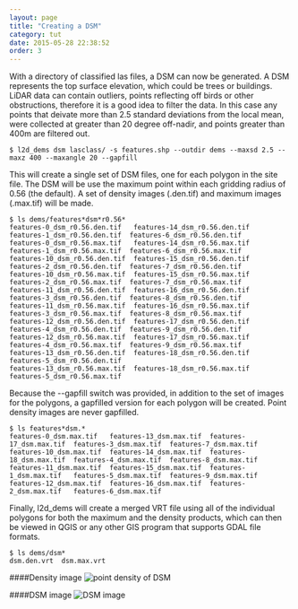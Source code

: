 ```yaml
---
layout: page
title: "Creating a DSM"
category: tut
date: 2015-05-28 22:38:52
order: 3
---
```


With a directory of classified las files, a DSM can now be generated.  A DSM represents the top surface elevation, which could be trees or buildings. LiDAR data can contain outliers, points reflecting off birds or other obstructions, therefore it is a good idea to filter the data.  In this case any points that deivate more than 2.5 standard deviations from the local mean, were collected at greater than 20 degree off-nadir, and points greater than 400m are filtered out.

	$ l2d_dems dsm lasclass/ -s features.shp --outdir dems --maxsd 2.5 --maxz 400 --maxangle 20 --gapfill

This will create a single set of DSM files, one for each polygon in the site file. The DSM will be use the maximum point within each gridding radius of 0.56 (the default). A set of density images (.den.tif) and maximum images (.max.tif) will be made.

~~~
$ ls dems/features*dsm*r0.56*
features-0_dsm_r0.56.den.tif   features-14_dsm_r0.56.den.tif  features-1_dsm_r0.56.den.tif  features-6_dsm_r0.56.den.tif
features-0_dsm_r0.56.max.tif   features-14_dsm_r0.56.max.tif  features-1_dsm_r0.56.max.tif  features-6_dsm_r0.56.max.tif
features-10_dsm_r0.56.den.tif  features-15_dsm_r0.56.den.tif  features-2_dsm_r0.56.den.tif  features-7_dsm_r0.56.den.tif
features-10_dsm_r0.56.max.tif  features-15_dsm_r0.56.max.tif  features-2_dsm_r0.56.max.tif  features-7_dsm_r0.56.max.tif
features-11_dsm_r0.56.den.tif  features-16_dsm_r0.56.den.tif  features-3_dsm_r0.56.den.tif  features-8_dsm_r0.56.den.tif
features-11_dsm_r0.56.max.tif  features-16_dsm_r0.56.max.tif  features-3_dsm_r0.56.max.tif  features-8_dsm_r0.56.max.tif
features-12_dsm_r0.56.den.tif  features-17_dsm_r0.56.den.tif  features-4_dsm_r0.56.den.tif  features-9_dsm_r0.56.den.tif
features-12_dsm_r0.56.max.tif  features-17_dsm_r0.56.max.tif  features-4_dsm_r0.56.max.tif  features-9_dsm_r0.56.max.tif
features-13_dsm_r0.56.den.tif  features-18_dsm_r0.56.den.tif  features-5_dsm_r0.56.den.tif
features-13_dsm_r0.56.max.tif  features-18_dsm_r0.56.max.tif  features-5_dsm_r0.56.max.tif
~~~

Because the --gapfill switch was provided, in addition to the set of images for the polygons, a gapfilled version for each polygon will be created. Point density images are never gapfilled.

~~~
$ ls features*dsm.*
features-0_dsm.max.tif   features-13_dsm.max.tif  features-17_dsm.max.tif  features-3_dsm.max.tif  features-7_dsm.max.tif
features-10_dsm.max.tif  features-14_dsm.max.tif  features-18_dsm.max.tif  features-4_dsm.max.tif  features-8_dsm.max.tif
features-11_dsm.max.tif  features-15_dsm.max.tif  features-1_dsm.max.tif   features-5_dsm.max.tif  features-9_dsm.max.tif
features-12_dsm.max.tif  features-16_dsm.max.tif  features-2_dsm.max.tif   features-6_dsm.max.tif
~~~

Finally, l2d_dems will create a merged VRT file using all of the individual polygons for both the maximum and the density products, which can then be viewed in QGIS or any other GIS program that supports GDAL file formats.

~~~
$ ls dems/dsm*
dsm.den.vrt  dsm.max.vrt
~~~

####Density image
![point density of DSM](/lidar2dems/assets/dsm-1.png)

####DSM image
![DSM image](/lidar2dems/assets/dsm-2.png)
